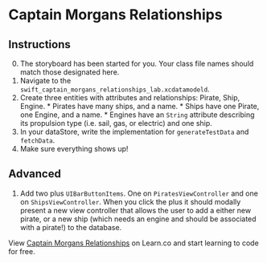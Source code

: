 

# Captain Morgans Relationships

## Instructions
  0. The storyboard has been started for you. Your class file names should match those designated here.
  1. Navigate to the `swift_captain_morgans_relationships_lab.xcdatamodeld`.
  2. Create three entities with attributes and relationships: Pirate, Ship, Engine.
    * Pirates have many ships, and a name.
    * Ships have one Pirate, one Engine, and a name.
    * Engines have an `String` attribute describing its propulsion type (i.e. sail, gas, or electric) and one ship. 
  3. In your dataStore, write the implementation for `generateTestData` and `fetchData`.  
  8. Make sure everything shows up!

## Advanced

1. Add two plus `UIBarButtonItems`. One on `PiratesViewController` and one on `ShipsViewController`. When you click the plus it should modally present a new view controller that allows the user to add a either new pirate, or a new ship (which needs an engine and should be associated with a pirate!) to the database.

<p data-visibility='hidden'>View <a href='https://learn.co/lessons/objc-captain-morgans-relationships' title='Captain Morgans Relationships'>Captain Morgans Relationships</a> on Learn.co and start learning to code for free.</p>
